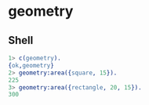 # geometry
## Shell
```erlang
1> c(geometry).
{ok,geometry}
2> geometry:area({square, 15}).
225
3> geometry:area({rectangle, 20, 15}).
300
```
